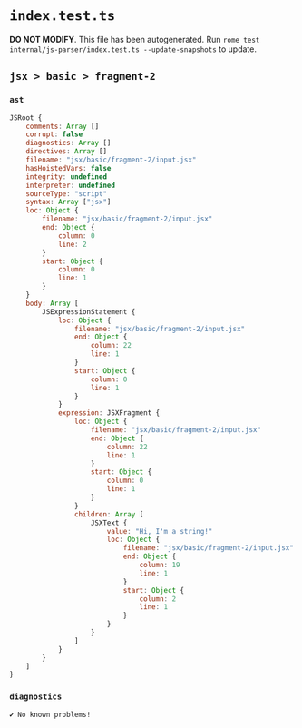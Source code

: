 # `index.test.ts`

**DO NOT MODIFY**. This file has been autogenerated. Run `rome test internal/js-parser/index.test.ts --update-snapshots` to update.

## `jsx > basic > fragment-2`

### `ast`

```javascript
JSRoot {
	comments: Array []
	corrupt: false
	diagnostics: Array []
	directives: Array []
	filename: "jsx/basic/fragment-2/input.jsx"
	hasHoistedVars: false
	integrity: undefined
	interpreter: undefined
	sourceType: "script"
	syntax: Array ["jsx"]
	loc: Object {
		filename: "jsx/basic/fragment-2/input.jsx"
		end: Object {
			column: 0
			line: 2
		}
		start: Object {
			column: 0
			line: 1
		}
	}
	body: Array [
		JSExpressionStatement {
			loc: Object {
				filename: "jsx/basic/fragment-2/input.jsx"
				end: Object {
					column: 22
					line: 1
				}
				start: Object {
					column: 0
					line: 1
				}
			}
			expression: JSXFragment {
				loc: Object {
					filename: "jsx/basic/fragment-2/input.jsx"
					end: Object {
						column: 22
						line: 1
					}
					start: Object {
						column: 0
						line: 1
					}
				}
				children: Array [
					JSXText {
						value: "Hi, I'm a string!"
						loc: Object {
							filename: "jsx/basic/fragment-2/input.jsx"
							end: Object {
								column: 19
								line: 1
							}
							start: Object {
								column: 2
								line: 1
							}
						}
					}
				]
			}
		}
	]
}
```

### `diagnostics`

```
✔ No known problems!

```
